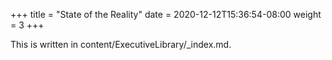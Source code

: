 +++
title = "State of the Reality"
date = 2020-12-12T15:36:54-08:00
weight = 3
+++

This is written in content/ExecutiveLibrary/_index.md. 